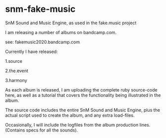 # snm-fake-music
SnM Sound and Music Engine, as used in the fake.music project

I am releasing a number of albums on bandcamp.com.

  see: fakemusic2020.bandcamp.com

Currently I have released:

  1.source
 
  2.the.event
  
  3.harmony

As each album is released, I am uploading the complete ruby source-code here,
as well as a tutorial that covers the functionality being illustrated in the album.

The source code includes the entire SnM Sound and Music Engine, plus
the actual script used to create the album, and any extra load-files.

Occasionally, I will include the logfiles from the album production lines.
  (Contains specs for all the sounds).
